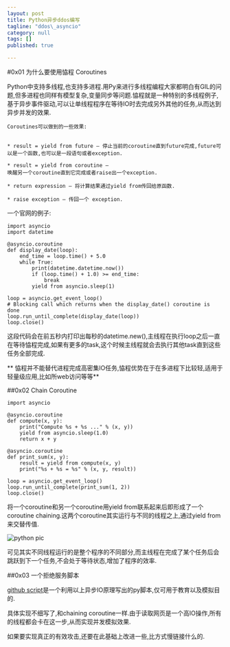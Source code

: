 ```yaml
---
layout: post
title: Python异步ddos编写
tagline: "ddos\_asyncio"
category: null
tags: []
published: true

---
```

#0x01 为什么要使用恊程 Coroutines

Python中支持多线程,也支持多进程.用Py来进行多线程编程大家都明白有GIL的问题,但多进程也同样有模型复杂,变量同步等问题.恊程就是一种特别的多线程例子,基于异步事件驱动,可以让单线程程序在等待IO时去完成另外其他的任务,从而达到异步并发的效果.


```
Coroutines可以做到的一些效果:


* result = yield from future – 停止当前的coroutine直到future完成,future可以是一个函数,也可以是一段语句或者exception.

* result = yield from coroutine – 
唤醒另一个coroutine直到它完成或者raise出一个exception.

* return expression – 将计算结果通过yield from传回给原函数.

* raise exception – 传回一个 exception.
```

一个官网的例子:


```
import asyncio
import datetime

@asyncio.coroutine
def display_date(loop):
    end_time = loop.time() + 5.0
    while True:
        print(datetime.datetime.now())
        if (loop.time() + 1.0) >= end_time:
            break
        yield from asyncio.sleep(1)

loop = asyncio.get_event_loop()
# Blocking call which returns when the display_date() coroutine is done
loop.run_until_complete(display_date(loop))
loop.close()
```
这段代码会在前五秒内打印出每秒的datetime.new(),主线程在执行loop之后一直在等待恊程完成,如果有更多的task,这个时候主线程就会去执行其他task直到这些任务全部完成.



** 恊程并不能替代进程完成高密集IO任务,恊程优势在于在多进程下比较轻,适用于轻量级应用,比如所web访问等等**

##0x02 Chain Coroutine

```
import asyncio

@asyncio.coroutine
def compute(x, y):
    print("Compute %s + %s ..." % (x, y))
    yield from asyncio.sleep(1.0)
    return x + y

@asyncio.coroutine
def print_sum(x, y):
    result = yield from compute(x, y)
    print("%s + %s = %s" % (x, y, result))

loop = asyncio.get_event_loop()
loop.run_until_complete(print_sum(1, 2))
loop.close()
```
将一个coroutine和另一个coroutine用yield from联系起来后即形成了一个coroutine chaining.这两个coroutine其实运行与不同的线程之上,通过yield from来交替传值.

![python pic][2]

可见其实不同线程运行的是整个程序的不同部分,而主线程在完成了某个任务后会跳跃到下一个任务,不会处于等待状态,增加了程序的效率.

##0x03 一个拒绝服务脚本

[github script][3]是一个利用以上异步IO原理写出的py脚本,仅可用于教育以及模拟目的.

具体实现不细写了,和chaining coroutine一样.由于读取网页是一个高IO操作,所有的线程都会卡在这一步,从而实现并发模拟效果.


如果要实现真正的有效攻击,还要在此基础上改进一些,比方式慢链接什么的.


[1]:https://github.com/aosabook/500lines "500 lines"
[2]:https://docs.python.org/3.4/_images/tulip_coro.png "pic"
[3]:https://github.com/rtx3/torddos "script"
